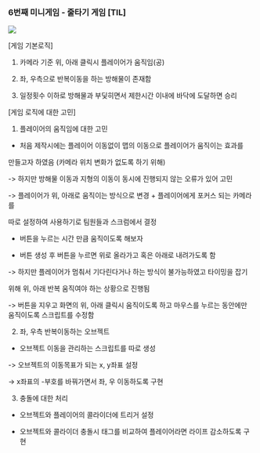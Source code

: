 
### 6번째 미니게임 - 줄타기 게임 [TIL]

[![](https://blogger.googleusercontent.com/img/b/R29vZ2xl/AVvXsEjWiV5_CNvcBF55OX3jySLBCa-IhLpom2IsH6pM0coVUp7yC4eFEWwvLXWY9KfziC48Zxg095N3nVaNunwZQX_noDCd9WxZWULBGilg3o96v8jDkPQhE3uGvOtTxYL2GspKcMnFlVKw4OEkmFlBxulHQiie6ngTLrEOLeDcw0093B-BBqhyphenhyphenRUsfOom46zAY/s320/%EC%8A%A4%ED%81%AC%EB%A6%B0%EC%83%B7%202024-01-23%20195916.png)](https://www.blogger.com/blog/post/edit/3583706664799492072/7405198170560845291#)

  

  

  

[게임 기본로직]

1. 카메라 기준 위, 아래 클릭시 플레이어가 움직임(공)

2. 좌, 우측으로 반복이동을 하는 방해물이 존재함

3. 일정횟수 이하로 방해물과 부딫히면서 제한시간 이내에 바닥에 도달하면 승리

  

[게임 로직에 대한 고민]

1. 플레이어의 움직임에 대한 고민

- 처음 제작시에는 플레이어 이동없이 맵의 이동으로 플레이어가 움직이는 효과를

만들고자 하였음 (카메라 위치 변화가 없도록 하기 위해)

-> 하지만 방해물 이동과 지형의 이동이 동시에 진행되지 않는 오류가 있어 고민

-> 플레이어가 위, 아래로 움직이는 방식으로 변경 + 플레이어에게 포커스 되는 카메라를

따로 설정하여 사용하기로 팀원들과 스크럼에서 결정

  

- 버튼을 누르는 시간 만큼 움직이도록 해보자

- 버튼 생성 후 버튼을 누르면 위로 올라가고 혹은 아래로 내려가도록 함

-> 하지만 플레이어가 멈춰서 기다린다거나 하는 방식이 불가능하였고 타이밍을 잡기 

위해 위, 아래 반복 움직여야 하는 상황으로 진행됨

-> 버튼을 지우고 화면의 위, 아래 클릭시 움직이도록 하고 마우스를 누르는 동안에만 움직이도록 스크립트를 수정함

  

2. 좌, 우측 반복이동하는 오브젝트

- 오브젝트 이동을 관리하는 스크립트를 따로 생성

-> 오브젝트의 이동목표가 되는 x, y좌표 설정

-> x좌표의 -부호를 바꿔가면서 좌, 우 이동하도록 구현

  

3. 충돌에 대한 처리

- 오브젝트와 플레이어의 콜라이더에 트리거 설정

- 오브젝트와 콜라이더 충돌시 태그를 비교하여 플레이어라면 라이프 감소하도록 구현